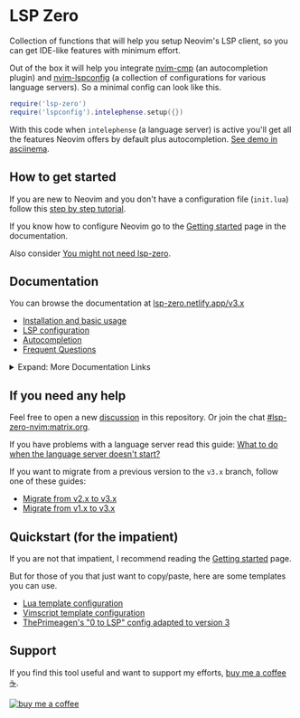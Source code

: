 # LSP Zero

Collection of functions that will help you setup Neovim's LSP client, so you can get IDE-like features with minimum effort.

Out of the box it will help you integrate [nvim-cmp](https://github.com/hrsh7th/nvim-cmp) (an autocompletion plugin) and [nvim-lspconfig](https://github.com/neovim/nvim-lspconfig) (a collection of configurations for various language servers). So a minimal config can look like this.

```lua
require('lsp-zero')
require('lspconfig').intelephense.setup({})
```

With this code when `intelephense` (a language server) is active you'll get all the features Neovim offers by default plus autocompletion. [See demo in asciinema](https://asciinema.org/a/648850).

## How to get started

If you are new to Neovim and you don't have a configuration file (`init.lua`) follow this [step by step tutorial](https://lsp-zero.netlify.app/v3.x/tutorial.html).

If you know how to configure Neovim go to the [Getting started](https://lsp-zero.netlify.app/v3.x/getting-started.html) page in the documentation.

Also consider [You might not need lsp-zero](https://lsp-zero.netlify.app/v3.x/blog/you-might-not-need-lsp-zero.html).

## Documentation

You can browse the documentation at [lsp-zero.netlify.app/v3.x](https://lsp-zero.netlify.app/v3.x/introduction.html)

* [Installation and basic usage](https://lsp-zero.netlify.app/v3.x/getting-started.html)
* [LSP configuration](https://lsp-zero.netlify.app/v3.x/language-server-configuration.html)
* [Autocompletion](https://lsp-zero.netlify.app/v3.x/autocomplete.html)
* [Frequent Questions](https://lsp-zero.netlify.app/v3.x/faq.html) 

<details>

<summary>Expand: More Documentation Links </summary>

* Integrations

  * [Integrate with mason.nvim](https://lsp-zero.netlify.app/v3.x/guide/integrate-with-mason-nvim.html)
  * [Enable folds with nvim-ufo](https://lsp-zero.netlify.app/v3.x/guide/quick-recipes.html#enable-folds-with-nvim-ufo)
  * [Setup copilot.lua + nvim-cmp](https://lsp-zero.netlify.app/v3.x/guide/setup-copilot-lua-plus-nvim-cmp.html)
  * [Setup with nvim-jdtls](https://lsp-zero.netlify.app/v3.x/guide/setup-with-nvim-jdtls.html)
  * [Setup lsp-inlayhints.nvim](https://lsp-zero.netlify.app/v3.x/guide/quick-recipes.html#enable-inlay-hints-with-lsp-inlayhints-nvim)
  * [Setup with nvim-navic](https://lsp-zero.netlify.app/v3.x/guide/quick-recipes.html#setup-with-nvim-navic)
  * [Setup with rustaceanvim](https://lsp-zero.netlify.app/v3.x/guide/quick-recipes.html#setup-with-rustaceanvim)
  * [Setup with flutter-tools](https://lsp-zero.netlify.app/v3.x/guide/quick-recipes.html#setup-with-flutter-tools)
  * [Setup with nvim-metals](https://lsp-zero.netlify.app/v3.x/guide/quick-recipes.html#setup-with-nvim-metals)
  * [Setup with haskell-tools](https://lsp-zero.netlify.app/v3.x/guide/quick-recipes.html#setup-with-haskell-tools)

* Guides

  * [What to do when the language server doesn't start?](https://lsp-zero.netlify.app/v3.x/guide/what-to-do-when-lsp-doesnt-start.html)
  * [Lazy loading with lazy.nvim](https://lsp-zero.netlify.app/v3.x/guide/lazy-loading-with-lazy-nvim.html)
  * [lua_ls for Neovim](https://lsp-zero.netlify.app/v3.x/guide/neovim-lua-ls.html)
  * [Configure Volar 2.0 (with typescript support)](https://lsp-zero.netlify.app/v3.x/guide/configure-volar-v2.html)
  * [Migrate from v2.x to v3.x](https://lsp-zero.netlify.app/v3.x/guide/migrate-from-v2-branch.html)
  * [Migrate from v1.x to v3.x](https://lsp-zero.netlify.app/v3.x/guide/migrate-from-v1-branch.html)

* API

  * [Commands](https://lsp-zero.netlify.app/v3.x/reference/commands.html)
  * [Variables](https://lsp-zero.netlify.app/v3.x/reference/variables.html)
  * [Lua API](https://lsp-zero.netlify.app/v3.x/guide/what-to-do-when-lsp-doesnt-start.html) 

* Blog posts

  * [You might not need lsp-zero](https://lsp-zero.netlify.app/v3.x/blog/you-might-not-need-lsp-zero.html)
  * [lsp-zero under the hood](https://lsp-zero.netlify.app/v3.x/blog/under-the-hood.html)
  * [require lsp-zero](https://lsp-zero.netlify.app/v3.x/blog/what-require-lsp-zero-does.html)
  * [ThePrimeagen 0 to LSP config](https://lsp-zero.netlify.app/v3.x/blog/theprimeagens-config-from-2022.html)

</details>

## If you need any help

Feel free to open a new [discussion](https://github.com/VonHeikemen/lsp-zero.nvim/discussions) in this repository. Or join the chat [#lsp-zero-nvim:matrix.org](https://matrix.to/#/#lsp-zero-nvim:matrix.org).

If you have problems with a language server read this guide: [What to do when the language server doesn't start?](https://lsp-zero.netlify.app/v3.x/guide/what-to-do-when-lsp-doesnt-start.html)

If you want to migrate from a previous version to the `v3.x` branch, follow one of these guides:

* [Migrate from v2.x to v3.x](https://lsp-zero.netlify.app/v3.x/guide/migrate-from-v2-branch.html)
* [Migrate from v1.x to v3.x](https://lsp-zero.netlify.app/v3.x/guide/migrate-from-v1-branch.html)

## Quickstart (for the impatient)

If you are not that impatient, I recommend reading the [Getting started](https://lsp-zero.netlify.app/v3.x/getting-started.html) page.

But for those of you that just want to copy/paste, here are some templates you can use.

* [Lua template configuration](https://lsp-zero.netlify.app/v3.x/template/lua-config.html)
* [Vimscript template configuration](https://lsp-zero.netlify.app/v3.x/template/vimscript-config.html)
* [ThePrimeagen's "0 to LSP" config adapted to version 3](https://lsp-zero.netlify.app/v3.x/blog/theprimeagens-config-from-2022.html)

## Support

If you find this tool useful and want to support my efforts, [buy me a coffee ☕](https://www.buymeacoffee.com/vonheikemen).

[![buy me a coffee](https://res.cloudinary.com/vonheikemen/image/upload/v1618466522/buy-me-coffee_ah0uzh.png)](https://www.buymeacoffee.com/vonheikemen)

